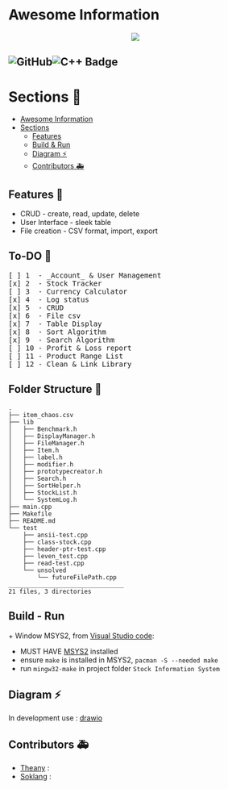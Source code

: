 # Awesome Information
<p align='center'>
    <img src="https://capsule-render.vercel.app/api?type=waving&color=auto&height=300&section=header&text=Store%20Management&fontSize=90&animation=fadeIn&fontAlignY=38&desc=Decorate%20GitHub%20like%20me!&descAlignY=61&descAlign=62"/>
</p>

![GitHub](https://img.shields.io/badge/github-%23121011.svg?style=for-the-badge&logo=github&logoColor=white)![C++ Badge](https://img.shields.io/badge/c++-%2300599C.svg?style=for-the-badge&logo=c%2B%2B&logoColor=white)  
---
# Sections 🚧

- [Awesome Information](#awesome-information)
 [](#)
- [Sections](#sections)
  - [Features](#features)
  - [Build & Run](#build---run)
  - [Diagram ⚡](#diagram-)
  - [Contributors 🚑](#contributors-)

## Features 🎨
- CRUD - create, read, update, delete
- User Interface - sleek table
- File creation - CSV format, import, export

## To-DO 🔧
<pre>
[ ] 1  - _Account_ & User Management
[x] 2  - Stock Tracker
[ ] 3  - Currency Calculator
[x] 4  - Log status
[x] 5  - CRUD
[x] 6  - File csv
[x] 7  - Table Display
[x] 8  - Sort Algorithm
[x] 9  - Search Algorithm
[ ] 10 - Profit & Loss report
[ ] 11 - Product Range List
[ ] 12 - Clean & Link Library
</pre>

## Folder Structure 🔖
```
.
├── item_chaos.csv
├── lib
│   ├── Benchmark.h
│   ├── DisplayManager.h
│   ├── FileManager.h
│   ├── Item.h
│   ├── label.h
│   ├── modifier.h
│   ├── prototypecreator.h
│   ├── Search.h
│   ├── SortHelper.h
│   ├── StockList.h
│   └── SystemLog.h
├── main.cpp
├── Makefile
├── README.md
└── test
    ├── ansii-test.cpp
    ├── class-stock.cpp
    ├── header-ptr-test.cpp
    ├── leven_test.cpp
    ├── read-test.cpp
    └── unsolved
        └── futureFilePath.cpp
________________________________        
21 files, 3 directories
```

## Build - Run
\+ Window MSYS2, from [Visual Studio code](https://code.visualstudio.com/docs/languages/cpp#_example-install-mingwx64-on-windows "Install C/C++ toolchain"):
- MUST HAVE [MSYS2](https://www.msys2.org/) installed
- ensure `make` is installed in MSYS2, `pacman -S --needed make`
- run `mingw32-make` in project folder `Stock Information System`

## Diagram ⚡
In development use : [drawio](https://app.diagrams.net/#G1M2pyj16JH6AFf1WA127I3CwtmYwmrxLA#%7B%22pageId%22%3A%22eA5-_UtGZlGp_2mV5G3s%22%7D)

## Contributors 🚑
- [Theany](https://github.com/Sotheany-web) : 
- [Soklang](https://github.com/11Soklang) : 